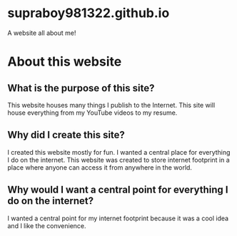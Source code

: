 # supraboy981322.github.io
A website all about me!

# About this website
## What is the purpose of this site?
This website houses many things I publish to the Internet. This site will house everything from my YouTube videos to my resume.

## Why did I create this site?
I created this website mostly for fun. I wanted a central place for everything I do on the internet. This website was created to store internet footprint in a place where anyone can access it from anywhere in the world.

## Why would I want a central point for everything I do on the internet?
I wanted a central point for my internet footprint because it was a cool idea and I like the convenience.
